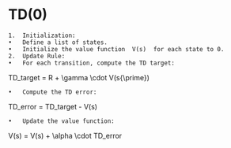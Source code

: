 # TD(0)
	1.	Initialization:
	•	Define a list of states.
	•	Initialize the value function  V(s)  for each state to 0.
	2.	Update Rule:
	•	For each transition, compute the TD target:

TD\_target = R + \gamma \cdot V(s{\prime})

	•	Compute the TD error:

TD\_error = TD\_target - V(s)

	•	Update the value function:

V(s) = V(s) + \alpha \cdot TD\_error
